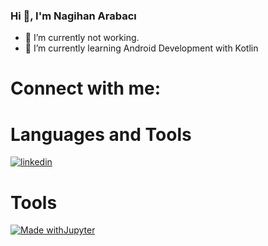 ### Hi 👋, I'm Nagihan Arabacı

- 🔭 I’m currently not working.
- 🌱 I’m currently learning Android Development with Kotlin


 # Connect with me:
 
  
# Languages and Tools

[![linkedin](https://img.shields.io/badge/Linkedin-000000?style=for-the-badge&logo=Linkedin&logoColor=white)](https://www.linkedin.com/in/nagihan-arabaci/)

# Tools

[![Made withJupyter](https://img.shields.io/badge/Made%20with-Jupyter-orange?style=for-the-badge&logo=Jupyter)](https://jupyter.org/try)

